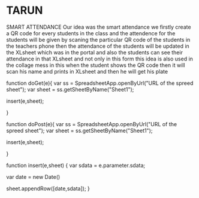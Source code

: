 # TARUN
SMART ATTENDANCE
Our idea was the smart attendance we firstly create a QR code for every students in the class and the attendence for the students will be given by scaning the particular QR code of the students in the teachers phone then the attendance of the students will be updated in the XLsheet which was in the portal and also the students can see their attendance in that XLsheet and not only in this form this idea is also used in the collage mess in this when the student shows the QR code then it will scan his name and prints in XLsheet and then he will get his plate  

function doGet(e){
  var ss = SpreadsheetApp.openByUrl("URL of the spreed sheet");
  var sheet = ss.getSheetByName("Sheet1");

  insert(e,sheet);

}

function doPost(e){
  var ss = SpreadsheetApp.openByUrl("URL of the spreed sheet");
  var sheet = ss.getSheetByName("Sheet1");

  insert(e,sheet);

}



function insert(e,sheet)
{
  var sdata = e.parameter.sdata;
 
  var date = new Date()
 
  sheet.appendRow([date,sdata]);
 }
